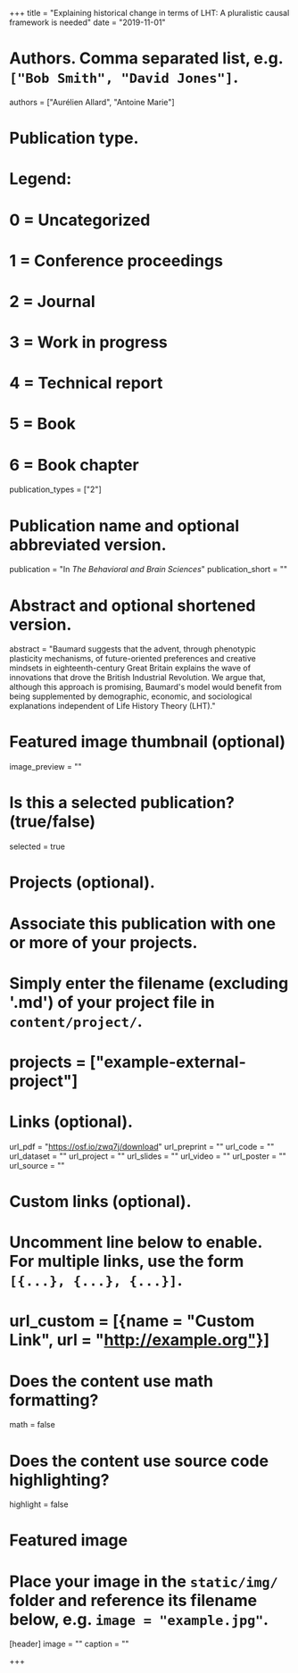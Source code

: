 +++
title = "Explaining historical change in terms of LHT: A pluralistic causal framework is needed"
date = "2019-11-01"

# Authors. Comma separated list, e.g. `["Bob Smith", "David Jones"]`.
authors = ["Aurélien Allard", "Antoine Marie"]

# Publication type.
# Legend:
# 0 = Uncategorized
# 1 = Conference proceedings
# 2 = Journal
# 3 = Work in progress
# 4 = Technical report
# 5 = Book
# 6 = Book chapter
publication_types = ["2"]

# Publication name and optional abbreviated version.
publication = "In *The Behavioral and Brain Sciences*"
publication_short = ""

# Abstract and optional shortened version.
abstract = "Baumard suggests that the advent, through phenotypic plasticity mechanisms, of future-oriented preferences and creative mindsets in eighteenth-century Great Britain explains the wave of innovations that drove the British Industrial Revolution. We argue that, although this approach is promising, Baumard's model would benefit from being supplemented by demographic, economic, and sociological explanations independent of Life History Theory (LHT)."

# Featured image thumbnail (optional)
image_preview = ""

# Is this a selected publication? (true/false)
selected = true

# Projects (optional).
#   Associate this publication with one or more of your projects.
#   Simply enter the filename (excluding '.md') of your project file in `content/project/`.
# projects = ["example-external-project"]

# Links (optional).
url_pdf = "https://osf.io/zwq7j/download"
url_preprint = ""
url_code = ""
url_dataset = ""
url_project = ""
url_slides = ""
url_video = ""
url_poster = ""
url_source = ""

# Custom links (optional).
#   Uncomment line below to enable. For multiple links, use the form `[{...}, {...}, {...}]`.
# url_custom = [{name = "Custom Link", url = "http://example.org"}]

# Does the content use math formatting?
math = false

# Does the content use source code highlighting?
highlight = false

# Featured image
# Place your image in the `static/img/` folder and reference its filename below, e.g. `image = "example.jpg"`.
[header]
image = ""
caption = ""

+++
